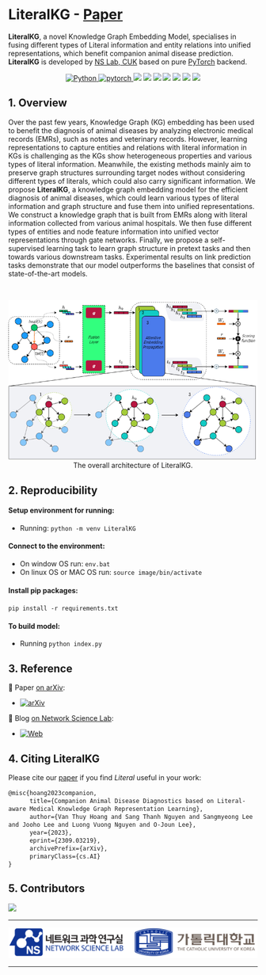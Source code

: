 # LiteralKG   - [Paper](https://arxiv.org/abs/2309.03219)
**LiteralKG**, a novel Knowledge Graph Embedding Model, specialises in fusing different types of Literal information and entity relations into unified representations, which benefit companion animal disease prediction.
**LiteralKG** is developed by [NS Lab, CUK](https://nslab-cuk.github.io/) based on pure [PyTorch](https://github.com/pytorch/pytorch) backend.

<p align=center>
  <a href="https://www.python.org/downloads/release/python-360/">
    <img src="https://img.shields.io/badge/Python->=3.6-3776AB?logo=python&style=flat-square" alt="Python">
  </a>    
  <a href="https://github.com/pytorch/pytorch">
    <img src="https://img.shields.io/badge/PyTorch->=1.4-FF6F00?logo=pytorch&style=flat-square" alt="pytorch">
  </a>       
  <img src="https://custom-icon-badges.demolab.com/github/last-commit/NSLab-CUK/LiteralKG?logo=history&logoColor=white&style=flat-square"/>
  <img src="https://custom-icon-badges.demolab.com/github/languages/code-size/NSLab-CUK/LiteralKG?logo=file-code&logoColor=white&style=flat-square"/>
  <img src="https://custom-icon-badges.demolab.com/github/issues-pr-closed/NSLab-CUK/LiteralKG?color=purple&logo=git-pull-request&logoColor=white&style=flat-square"/>
  <img src="https://custom-icon-badges.demolab.com/github/v/tag/NSLab-CUK/LiteralKG?logo=tag&logoColor=white&style=flat-square"/>
  <img src="https://custom-icon-badges.demolab.com/github/stars/NSLab-CUK/LiteralKG?logo=star&style=flat-square"/>
  <img src="https://custom-icon-badges.demolab.com/github/issues-raw/NSLab-CUK/LiteralKG?logo=issue&style=flat-square"/>
  <img src="https://custom-icon-badges.demolab.com/github/license/NSLab-CUK/LiteralKG?logo=law&style=flat-square"/>
</p>

<be>

## 1. Overview

Over the past few years, Knowledge Graph (KG) embedding has been used to benefit the diagnosis of animal diseases by analyzing electronic medical records (EMRs), such as notes and veterinary records. However, learning representations to capture entities and relations with literal information in KGs is challenging as the KGs show heterogeneous properties and various types of literal information. Meanwhile, the existing methods mainly aim to preserve graph structures surrounding target nodes without considering different types of literals, which could also carry significant information. We propose  **LiteralKG**, a knowledge graph embedding model for the efficient diagnosis of animal diseases, which could learn various types of literal information and graph structure and fuse them into unified representations. We construct a knowledge graph that is built from EMRs along with literal information collected from various animal hospitals. We then fuse different types of entities and node feature information into unified vector representations through gate networks. Finally, we propose a self-supervised learning task to learn graph structure in pretext tasks and then towards various downstream tasks. Experimental results on link prediction tasks demonstrate that our model outperforms the baselines that consist of state-of-the-art models.


<br>

<p align="center">
  <img src="./outputs/model.png" alt="LiteralKG Architecture" width="900">
  <br>
  <b></b> The overall architecture of LiteralKG.
</p>

## 2. Reproducibility

#### Setup environment for running:

- Running: `python -m venv LiteralKG`

#### Connect to the environment:

- On window OS run: `env.bat`
- On linux OS or MAC OS run: `source image/bin/activate`

#### Install pip packages:

`pip install -r requirements.txt`

#### To build model:

- Running `python index.py`


## 3. Reference

:page_with_curl: Paper [on arXiv](https://arxiv.org/abs/2309.03219): 
* [![arXiv](https://img.shields.io/badge/arXiv-2308.09517-b31b1b?style=flat-square&logo=arxiv&logoColor=red)](https://arxiv.org/abs/2308.09517) 

:pencil: Blog [on Network Science Lab](https://nslab-cuk.github.io/2023/08/30/LiteralKG/): 
* [![Web](https://img.shields.io/badge/NS@CUK-Post-0C2E86?style=flat-square&logo=jekyll&logoColor=FFFFFF)](https://nslab-cuk.github.io/2023/08/17/UGT/)


## 4. Citing LiteralKG

Please cite our [paper](https://arxiv.org/abs/2309.03219) if you find *Literal* useful in your work:
```
@misc{hoang2023companion,
      title={Companion Animal Disease Diagnostics based on Literal-aware Medical Knowledge Graph Representation Learning}, 
      author={Van Thuy Hoang and Sang Thanh Nguyen and Sangmyeong Lee and Jooho Lee and Luong Vuong Nguyen and O-Joun Lee},
      year={2023},
      eprint={2309.03219},
      archivePrefix={arXiv},
      primaryClass={cs.AI}
}
```

## 5. Contributors

<a href="https://github.com/NSLab-CUK/LiteralKG/graphs/contributors">
  <img src="https://contrib.rocks/image?repo=NSLab-CUK/LiteralKG" />
</a>



<br>

***

<a href="https://nslab-cuk.github.io/"><img src="https://github.com/NSLab-CUK/NSLab-CUK/raw/main/Logo_Dual_Wide.png"/></a>

***
